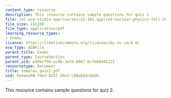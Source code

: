 ```yaml
---
content_type: resource
description: This resource contains sample questions for quiz 2.
file: /ol-ocw-studio-app/courses/22-101-applied-nuclear-physics-fall-2006/5eeaea987de3025758e2c88ebbdc6ebb_samples_quiz2.pdf
file_size: 151260
file_type: application/pdf
learning_resource_types:
- Exams
license: https://creativecommons.org/licenses/by-nc-sa/4.0/
ocw_type: OCWFile
parent_title: Exams
parent_type: CourseSection
parent_uid: ed0bcf94-ac8b-3e7d-6067-0cf680d45222
resourcetype: Document
title: samples_quiz2.pdf
uid: 5eeaea98-7de3-0257-58e2-c88ebbdc6ebb
---
```

This resource contains sample questions for quiz 2.